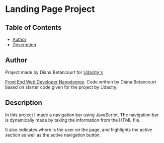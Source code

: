 # Landing Page Project

## Table of Contents

* [Author](#Author)
* [Description](#Description)

## Author
Project made by Diana Betancourt for [Udacity's](#http://udacity.com)

[Front End Web Developer Nanodegree](#https://www.udacity.com/course/front-end-web-developer-nanodegree--nd0011).
Code written by Diana Betancourt based on starter code given for the project by Udacity.

## Description

In this project I made a navigation bar using JavaScript.
The navigation bar is dynamically made by taking the information from the HTML file.

It also indicates where is the user on the page, and highlights the active section as well as the active navigation button.

